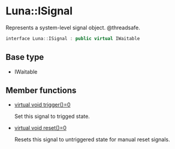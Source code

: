 # Luna::ISignal
Represents a system-level signal object. @threadsafe. 

```c++
interface Luna::ISignal : public virtual IWaitable
```

## Base type
* IWaitable
## Member functions
* [virtual void trigger()=0](struct_luna_1_1_i_signal_1a195530e6278298441214fa3b1ed938f3.md)

    Set this signal to trigged state. 

* [virtual void reset()=0](struct_luna_1_1_i_signal_1a20dcbdfbd0ec77afc802522bb7e379c1.md)

    Resets this signal to untriggered state for manual reset signals. 

